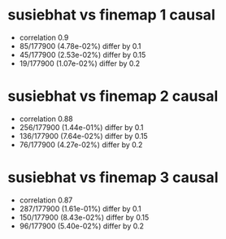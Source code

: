 # susiebhat vs finemap  1 causal

- correlation 0.9
- 85/177900 (4.78e-02%) differ by 0.1
- 45/177900 (2.53e-02%) differ by 0.15
- 19/177900 (1.07e-02%) differ by 0.2


# susiebhat vs finemap  2 causal

- correlation 0.88
- 256/177900 (1.44e-01%) differ by 0.1
- 136/177900 (7.64e-02%) differ by 0.15
- 76/177900 (4.27e-02%) differ by 0.2


# susiebhat vs finemap  3 causal

- correlation 0.87
- 287/177900 (1.61e-01%) differ by 0.1
- 150/177900 (8.43e-02%) differ by 0.15
- 96/177900 (5.40e-02%) differ by 0.2


